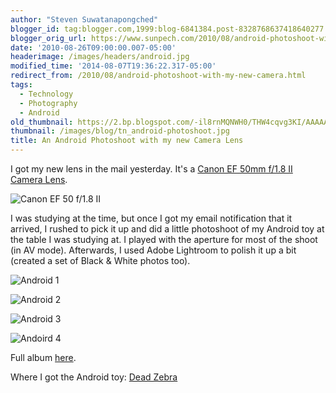 ```yaml
---
author: "Steven Suwatanapongched"
blogger_id: tag:blogger.com,1999:blog-6841384.post-8328768637418640277
blogger_orig_url: https://www.sunpech.com/2010/08/android-photoshoot-with-my-new-camera.html
date: '2010-08-26T09:00:00.007-05:00'
headerimage: /images/headers/android.jpg
modified_time: '2014-08-07T19:36:22.317-05:00'
redirect_from: /2010/08/android-photoshoot-with-my-new-camera.html
tags:
  - Technology
  - Photography
  - Android
old_thumbnail: https://2.bp.blogspot.com/-il8rnMQNWH0/THW4cqvg3KI/AAAAAAAAV_Y/J5s28A1dNks/s800/daylight-2141.jpg
thumbnail: /images/blog/tn_android-photoshoot.jpg
title: An Android Photoshoot with my new Camera Lens
---
```



I got my new lens in the mail yesterday.  It's a [Canon EF 50mm f/1.8 II Camera Lens](https://www.amazon.com/Canon-50mm-1-8-Camera-Lens/dp/B00007E7JU?ie=UTF8&amp;tag=sunpech-20&amp;link_code=btl&amp;camp=213689&amp;creative=392969).

![Canon EF 50 f/1.8 II](/images/blog/71BuU2ZyOeL._AC_SL1500_.jpg)

I was studying at the time, but once I got my email notification that it arrived, I rushed to pick it up and did a little photoshoot of my Android toy at the table I was studying at.  I played with the aperture for most of the shoot (in AV mode). Afterwards, I used Adobe Lightroom to polish it up a bit (created a set of Black &amp; White photos too).

![Android 1](/images/blog/daylight-2141.jpg)

![Android 2](/images/blog/daylight-2142.jpg)

![Android 3](/images/blog/daylight-2149.jpg)

![Andoird 4](/images/blog/daylight-2154.jpg)

Full album [here](https://photos.app.goo.gl/nhqv7SdeCz1LTwAN6).

Where I got the Android toy: [Dead Zebra](https://shop.deadzebra.com/categories/Android)